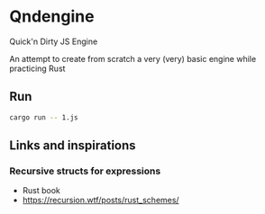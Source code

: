 # Qndengine

Quick'n Dirty JS Engine

An attempt to create from scratch a very (very) basic engine while practicing Rust

## Run

```bash
cargo run -- 1.js
```

## Links and inspirations

### Recursive structs for expressions

- Rust book
- https://recursion.wtf/posts/rust_schemes/
